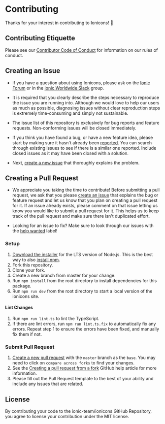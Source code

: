# Contributing

Thanks for your interest in contributing to Ionicons! :tada:


## Contributing Etiquette

Please see our [Contributor Code of Conduct](./CODE_OF_CONDUCT.md) for information on our rules of conduct.


## Creating an Issue

* If you have a question about using Ionicons, please ask on the [Ionic Forum](http://forum.ionicframework.com/) or in the [Ionic Worldwide Slack](http://ionicworldwide.herokuapp.com/) group.

* It is required that you clearly describe the steps necessary to reproduce the issue you are running into. Although we would love to help our users as much as possible, diagnosing issues without clear reproduction steps is extremely time-consuming and simply not sustainable.

* The issue list of this repository is exclusively for bug reports and feature requests. Non-conforming issues will be closed immediately.

* If you think you have found a bug, or have a new feature idea, please start by making sure it hasn't already been [reported](https://github.com/ionic-team/ionicons/issues?utf8=%E2%9C%93&q=is%3Aissue). You can search through existing issues to see if there is a similar one reported. Include closed issues as it may have been closed with a solution.

* Next, [create a new issue](https://github.com/ionic-team/ionicons/issues/new/choose) that thoroughly explains the problem.


## Creating a Pull Request

* We appreciate you taking the time to contribute! Before submitting a pull request, we ask that you please [create an issue](#creating-an-issue) that explains the bug or feature request and let us know that you plan on creating a pull request for it. If an issue already exists, please comment on that issue letting us know you would like to submit a pull request for it. This helps us to keep track of the pull request and make sure there isn't duplicated effort.

* Looking for an issue to fix? Make sure to look through our issues with the [help wanted](https://github.com/ionic-team/ionicons/issues?q=is%3Aopen+is%3Aissue+label%3A%22help+wanted%22) label!


### Setup

1. [Download the installer](https://nodejs.org/) for the LTS version of Node.js. This is the best way to also [install npm](https://blog.npmjs.org/post/85484771375/how-to-install-npm#_=_).
2. Fork this repository.
3. Clone your fork.
4. Create a new branch from master for your change.
5. Run `npm install` from the root directory to install dependencies for this package.
6. Run `npm run dev` from the root directory to start a local version of the ionicons site.


<!-- #### Modifying Components

TODO

#### Preview Changes

TODO -->

#### Lint Changes

1. Run `npm run lint.ts` to lint the TypeScript.
2. If there are lint errors, run `npm run lint.ts.fix` to automatically fix any errors. Repeat step 1 to ensure the errors have been fixed, and manually fix them if not.


<!-- #### Building Changes

TODO -->


### Submit Pull Request

1. [Create a new pull request](https://github.com/ionic-team/ionicons/compare) with the `master` branch as the `base`. You may need to click on `compare across forks` to find your changes.
2. See the [Creating a pull request from a fork](https://help.github.com/articles/creating-a-pull-request-from-a-fork/) GitHub help article for more information.
3. Please fill out the Pull Request template to the best of your ability and include any issues that are related.


## License

By contributing your code to the ionic-team/ionicons GitHub Repository, you agree to license your contribution under the MIT license.
